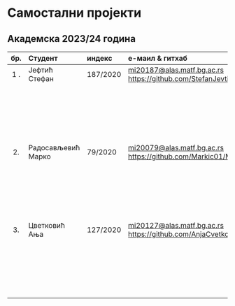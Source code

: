 # Самостални пројекти

## Академска 2023/24 година

| бр.   | Студент | индекс |е-маил & гитхаб | Алгоритам | Проблем |
| :---: | :------ | :----- | :------------- | :-------- | :------ |
| 1 . | Јефтић Стефан | 187/2020 | mi20187@alas.matf.bg.ac.rs https://github.com/StefanJevtic63 |  |  |
|  |  |  |  | Variable Neighborhood Search | Vehicle Routing Problem |
|  |  |  |  | Genetic Algorithm | Vehicle Routing Problem |
| 2.  | Радосављевић Марко | 79/2020 | mi20079@alas.matf.bg.ac.rs https://github.com/Markic01/MinimumMultiCut |  |  |
|  |  |  |  | Variable Neighborhood Search | Minimum Multi Cut Problem |
|  |  |  |  | Genetic Algorithm | Minimum Multi Cut Problem |
| 3.  | Цветковић Aња | 127/2020 | mi20127@alas.matf.bg.ac.rs https://github.com/AnjaCvetkovic25 |  |  |
|  |  |  |  | Variable Neighborhood Search | Vehicle Routing Problem |
|  |  |  |  | Genetic Algorithm | Vehicle Routing Problem |


